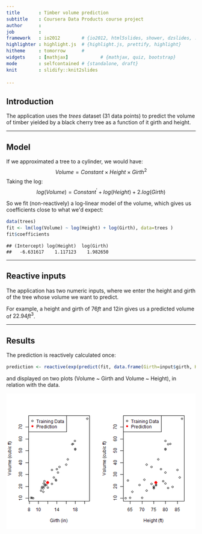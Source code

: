 ```yaml
---
title       : Timber volume prediction
subtitle    : Coursera Data Products course project
author      : 
job         : 
framework   : io2012        # {io2012, html5slides, shower, dzslides, ...}
highlighter : highlight.js  # {highlight.js, prettify, highlight}
hitheme     : tomorrow      # 
widgets     : [mathjax]            # {mathjax, quiz, bootstrap}
mode        : selfcontained # {standalone, draft}
knit        : slidify::knit2slides

--- 
```


## Introduction

The application uses the _trees_ dataset (31 data points) to predict the volume of timber yielded by a black cherry tree as a function of it girth and height.

---


## Model


If we approximated a tree to a cylinder, we would have:
$$
Volume = Constant \times Height \times Girth^{2} 
$$
Taking the log:
$$
log(Volume) = Constant^{\prime} + log(Height) + 2 . log(Girth) 
$$

So we fit (non-reactively) a log-linear model of the volume, which gives us coefficients close to what we'd expect:


```r
data(trees)
fit <- lm(log(Volume) ~ log(Height) + log(Girth), data=trees )
fit$coefficients
```

```
## (Intercept) log(Height)  log(Girth) 
##   -6.631617    1.117123    1.982650
```


---

## Reactive inputs

The application has two numeric inputs, where we enter the height and girth of the tree whose volume we want to predict.

For example, a height and girth of $76ft$ and $12in$ gives us a predicted volume of $22.94 ft^3$.

---

## Results

The prediction is reactively calculated once:

```r
prediction <- reactive(exp(predict(fit, data.frame(Girth=input$girth, Height=input$height))))
```
and displayed on two plots (Volume ~ Girth and Volume ~ Height), in relation with the data.

<img src="assets/fig/unnamed-chunk-3-1.png" title="plot of chunk unnamed-chunk-3" alt="plot of chunk unnamed-chunk-3" style="display: block; margin: auto;" />
